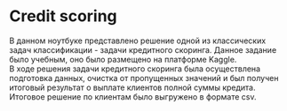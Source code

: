 # Credit scoring
В данном ноутбуке представлено решение одной из классических задач классификации - задачи кредитного скоринга.
Данное задание было учебным, оно было размещено на платформе Kaggle.  
В ходе решения задачи кредитного скоринга была осуществлена подготовка данных, очистка от пропущенных значений и был получен итоговый результат о выплате клиентов полной суммы кредита.
Итоговое решение по клиентам было выгружено в формате csv.

